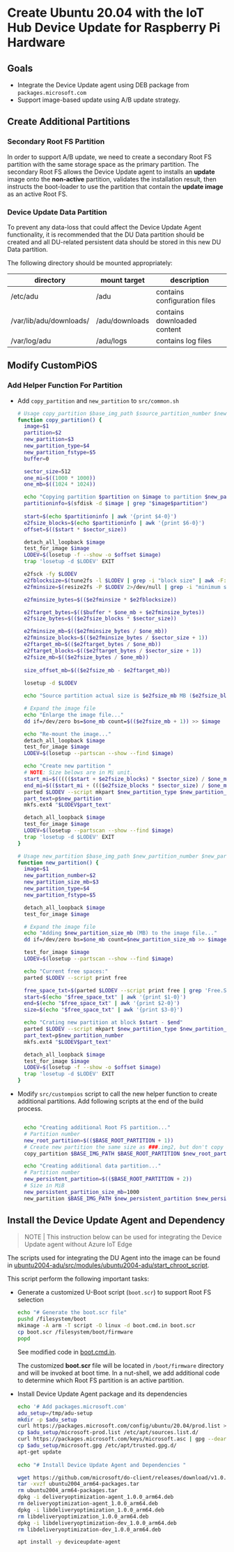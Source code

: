 # Create Ubuntu 20.04 with the IoT Hub Device Update for Raspberry Pi Hardware

## Goals
- Integrate the Device Update agent using DEB package from `packages.microsoft.com`
- Support image-based update using A/B update strategy.

## Create Additional Partitions

### Secondary Root FS Partition
In order to support A/B update, we need to create a secondary Root FS partition with the same storage space as the primary partition.
The secondary Root FS allows the Device Update agent to installs an **update** image onto the **non-active** partition, validates the installation result, then instructs the boot-loader to use the partition that contain the **update image** as an active Root FS.

### Device Update Data Partition
To prevent any data-loss that could affect the Device Update Agent functionality, it is recommended that the DU Data partition should be created and all DU-related persistent data should be stored in this new DU Data partition.

The following directory should be mounted appropriately:

| directory | mount target| description|
|---|---|---|
/etc/adu | /adu | contains configuration files
/var/lib/adu/downloads/ | /adu/downloads | contains downloaded content
/var/log/adu | /adu/logs | contains log files


## Modify CustomPiOS

### Add Helper Function For Partition

- Add `copy_partition` and `new_partition` to `src/common.sh`
    ```sh
    # Usage copy_partition $base_img_path $source_partition_number $new_partition_number 'primary' 'ext4'
    function copy_partition() {
      image=$1
      partition=$2
      new_partition=$3
      new_partition_type=$4
      new_partition_fstype=$5
      buffer=0
    
      sector_size=512
      one_mi=$((1000 * 1000))
      one_mb=$((1024 * 1024))
    
      echo "Copying partition $partition on $image to partition $new_partition"
      partitioninfo=$(sfdisk -d $image | grep "$image$partition")
      
      start=$(echo $partitioninfo | awk '{print $4-0}')
      e2fsize_blocks=$(echo $partitioninfo | awk '{print $6-0}')
      offset=$(($start * $sector_size))
    
      detach_all_loopback $image
      test_for_image $image
      LODEV=$(losetup -f --show -o $offset $image)
      trap 'losetup -d $LODEV' EXIT
    
      e2fsck -fy $LODEV
      e2fblocksize=$(tune2fs -l $LODEV | grep -i "block size" | awk -F: '{print $2-0}')
      e2fminsize=$(resize2fs -P $LODEV 2>/dev/null | grep -i "minimum size" | awk -F: '{print $2-0}')
    
      e2fminsize_bytes=$(($e2fminsize * $e2fblocksize))
    
      e2ftarget_bytes=$(($buffer * $one_mb + $e2fminsize_bytes))
      e2fsize_bytes=$(($e2fsize_blocks * $sector_size))
    
      e2fminsize_mb=$(($e2fminsize_bytes / $one_mb))
      e2fminsize_blocks=$(($e2fminsize_bytes / $sector_size + 1))
      e2ftarget_mb=$(($e2ftarget_bytes / $one_mb))
      e2ftarget_blocks=$(($e2ftarget_bytes / $sector_size + 1))
      e2fsize_mb=$(($e2fsize_bytes / $one_mb))
      
      size_offset_mb=$(($e2fsize_mb - $e2ftarget_mb))
      
      losetup -d $LODEV
    
      echo "Source partition actual size is $e2fsize_mb MB ($e2fsize_blocks blocks), Minimum size is $e2fminsize_mb MB ($e2fminsize file system blocks, $e2fminsize_blocks blocks)"
    
      # Expand the image file
      echo "Enlarge the image file..."
      dd if=/dev/zero bs=$one_mb count=$(($e2fsize_mb + 1)) >> $image
    
      echo "Re-mount the image..."
      detach_all_loopback $image
      test_for_image $image
      LODEV=$(losetup --partscan --show --find $image)
    
      echo "Create new partition "
      # NOTE: Size belows are in Mi unit.
      start_mi=$((((($start + $e2fsize_blocks) * $sector_size) / $one_mi) + 1))
      end_mi=$(($start_mi + ((($e2fsize_blocks * $sector_size) / $one_mi) + 1))) 
      parted $LODEV --script mkpart $new_partition_type $new_partition_fstype $start_mi $end_mi
      part_text=p$new_partition
      mkfs.ext4 "$LODEV$part_text"
    
      detach_all_loopback $image
      test_for_image $image
      LODEV=$(losetup --partscan --show --find $image)
      trap 'losetup -d $LODEV' EXIT
    }
    
    # Usage new_partition $base_img_path $new_partition_number $new_partition_size_mb 'primary' 'ext4'
    function new_partition() {
      image=$1
      new_partition_number=$2
      new_partition_size_mb=$3
      new_partition_type=$4
      new_partition_fstype=$5
    
      detach_all_loopback $image
      test_for_image $image
    
      # Expand the image file
      echo "Adding $new_partition_size_mb (MB) to the image file..."
      dd if=/dev/zero bs=$one_mb count=$new_partition_size_mb >> $image
    
      test_for_image $image
      LODEV=$(losetup --partscan --show --find $image)
    
      echo "Current free spaces:"
      parted $LODEV --script print free
    
      free_space_txt=$(parted $LODEV --script print free | grep 'Free.Space' | tail -1)
      start=$(echo "$free_space_txt" | awk '{print $1-0}')
      end=$(echo "$free_space_txt" | awk '{print $2-0}')
      size=$(echo "$free_space_txt" | awk '{print $3-0}')
    
      echo "Crating new partition at block $start - $end"
      parted $LODEV --script mkpart $new_partition_type $new_partition_fstype $start $end
      part_text=p$new_partition_number
      mkfs.ext4 "$LODEV$part_text"
    
      detach_all_loopback $image
      test_for_image $image
      LODEV=$(losetup -f --show -o $offset $image)
      trap 'losetup -d $LODEV' EXIT
    }
    
    ```
- Modify `src/custompios` script to call the new helper function to create additional partitions. Add following scripts at the end of the build process.
    ```sh

      echo "Creating additional Root FS partition..."
      # Partition number
      new_root_partition=$(($BASE_ROOT_PARTITION + 1))
      # Create new partition the same size as ###.img2, but don't copy any data.
      copy_partition $BASE_IMG_PATH $BASE_ROOT_PARTITION $new_root_partition 'primary' 'ext4'
    
      echo "Creating additional data partition..."
      # Partition number
      new_persistent_partition=$(($BASE_ROOT_PARTITION + 2))
      # Size in MiB
      new_persistent_partition_size_mb=1000
      new_partition $BASE_IMG_PATH $new_persistent_partition $new_persistent_partition_size_mb 'primary' 'ext4'
    
    ```

## Install the Device Update Agent and Dependency

> NOTE | This instruction below can be used for integrating the Device Update agent without Azure IoT Edge

The scripts used for integrating the DU Agent into the image can be found in [ubuntu2004-adu/src/modules/ubuntu2004-adu/start_chroot_script](ubuntu2004-adu/src/modules/ubuntu2004-adu/start_chroot_script).

This script perform the following important tasks:

- Generate a customized U-Boot script (`boot.scr`) to support Root FS selection  
    ```sh
    echo "# Generate the boot.scr file"
    pushd /filesystem/boot
    mkimage -A arm -T script -O linux -d boot.cmd.in boot.scr
    cp boot.scr /filesystem/boot/firmware
    popd
    ```
    See modified code in [boot.cmd.in](./ubuntu2004-adu/src/modules/ubuntu2004-adu/filesystem/boot/boot.cmd.in).  

    The customized **boot.scr** file will be located in `/boot/firmware` directory and will be invoked at boot time.
    In a nut-shell, we add additional code to determine which Root FS partition is an active partition.

- Install Device Update Agent package and its dependencies
    ```sh
    echo '# Add packages.microsoft.com'
    adu_setup=/tmp/adu-setup
    mkdir -p $adu_setup
    curl https://packages.microsoft.com/config/ubuntu/20.04/prod.list > $adu_setup/microsoft-prod.list
    cp $adu_setup/microsoft-prod.list /etc/apt/sources.list.d/
    curl https://packages.microsoft.com/keys/microsoft.asc | gpg --dearmor > $adu_setup/microsoft.gpg
    cp $adu_setup/microsoft.gpg /etc/apt/trusted.gpg.d/
    apt-get update
        
    echo "# Install Device Update Agent and Dependencies "
    
    wget https://github.com/microsoft/do-client/releases/download/v1.0.0/ubuntu2004_arm64-packages.tar -O ubuntu2004_arm64-packages.tar
    tar -xvzf ubuntu2004_arm64-packages.tar
    rm ubuntu2004_arm64-packages.tar
    dpkg -i deliveryoptimization-agent_1.0.0_arm64.deb
    rm deliveryoptimization-agent_1.0.0_arm64.deb
    dpkg -i libdeliveryoptimization_1.0.0_arm64.deb
    rm libdeliveryoptimization_1.0.0_arm64.deb
    dpkg -i libdeliveryoptimization-dev_1.0.0_arm64.deb
    rm libdeliveryoptimization-dev_1.0.0_arm64.deb
    
    apt install -y deviceupdate-agent
    ```

